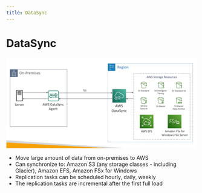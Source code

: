 ```yaml
---
title: DataSync
---
```

# DataSync
![DataSync](./DataSync.png)
- Move large amount of data from on-premises to AWS
- Can synchronize to: Amazon S3 (any storage classes - including Glacier), Amazon EFS, Amazon FSx for Windows
- Replication tasks can be scheduled hourly, daily, weekly
- The replication tasks are incremental after the first full load